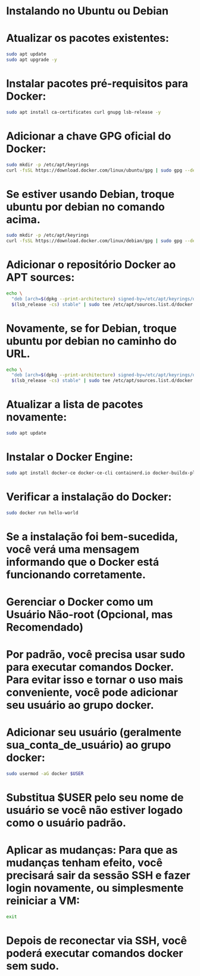 # Instalando no Ubuntu ou Debian

# Atualizar os pacotes existentes:
````Bash
sudo apt update
sudo apt upgrade -y
````
# Instalar pacotes pré-requisitos para Docker:
````Bash
sudo apt install ca-certificates curl gnupg lsb-release -y
````
# Adicionar a chave GPG oficial do Docker:
````Bash
sudo mkdir -p /etc/apt/keyrings
curl -fsSL https://download.docker.com/linux/ubuntu/gpg | sudo gpg --dearmor -o /etc/apt/keyrings/docker.gpg
````
# Se estiver usando Debian, troque ubuntu por debian no comando acima.
````Bash
sudo mkdir -p /etc/apt/keyrings
curl -fsSL https://download.docker.com/linux/debian/gpg | sudo gpg --dearmor -o /etc/apt/keyrings/docker.gpg
````
# Adicionar o repositório Docker ao APT sources:
````Bash
echo \
  "deb [arch=$(dpkg --print-architecture) signed-by=/etc/apt/keyrings/docker.gpg] https://download.docker.com/linux/ubuntu \
  $(lsb_release -cs) stable" | sudo tee /etc/apt/sources.list.d/docker.list > /dev/null
````
# Novamente, se for Debian, troque ubuntu por debian no caminho do URL.
````Bash
echo \
  "deb [arch=$(dpkg --print-architecture) signed-by=/etc/apt/keyrings/docker.gpg] https://download.docker.com/linux/debian \
  $(lsb_release -cs) stable" | sudo tee /etc/apt/sources.list.d/docker.list > /dev/null
````
# Atualizar a lista de pacotes novamente:
````Bash
sudo apt update
````
# Instalar o Docker Engine:
````Bash
sudo apt install docker-ce docker-ce-cli containerd.io docker-buildx-plugin docker-compose-plugin -y
````
# Verificar a instalação do Docker:
````Bash
sudo docker run hello-world
````
# Se a instalação foi bem-sucedida, você verá uma mensagem informando que o Docker está funcionando corretamente.
# Gerenciar o Docker como um Usuário Não-root (Opcional, mas Recomendado)
# Por padrão, você precisa usar sudo para executar comandos Docker. Para evitar isso e tornar o uso mais conveniente, você pode adicionar seu usuário ao grupo docker.

# Adicionar seu usuário (geralmente sua_conta_de_usuário) ao grupo docker:
````Bash
sudo usermod -aG docker $USER
````
# Substitua $USER pelo seu nome de usuário se você não estiver logado como o usuário padrão.

# Aplicar as mudanças: Para que as mudanças tenham efeito, você precisará sair da sessão SSH e fazer login novamente, ou simplesmente reiniciar a VM:
````Bash
exit
````
# Depois de reconectar via SSH, você poderá executar comandos docker sem sudo.